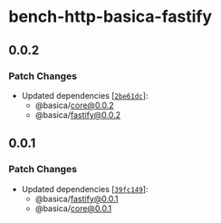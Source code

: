 # bench-http-basica-fastify

## 0.0.2

### Patch Changes

- Updated dependencies [[`2be61dc`](https://github.com/nicolabovolato/basica/commit/2be61dc95150d2e8eaadd8de562d18f0644c979c)]:
  - @basica/core@0.0.2
  - @basica/fastify@0.0.2

## 0.0.1

### Patch Changes

- Updated dependencies [[`39fc149`](https://github.com/nicolabovolato/basica/commit/39fc14933b633a7ad0177e556bd03092d9f05815)]:
  - @basica/fastify@0.0.1
  - @basica/core@0.0.1

